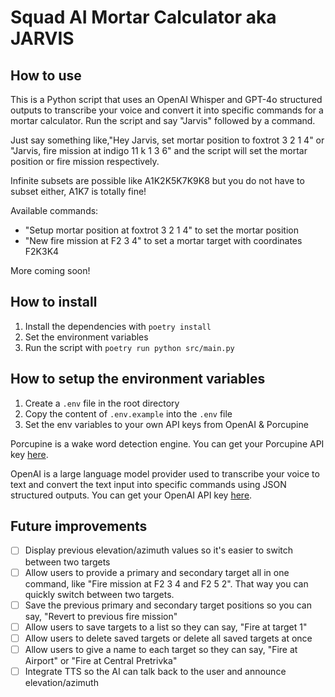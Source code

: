 # Squad AI Mortar Calculator aka JARVIS

## How to use

This is a Python script that uses an OpenAI Whisper and GPT-4o structured outputs to transcribe your voice and convert it into specific commands for a mortar calculator. Run the script and say "Jarvis" followed by a command.

Just say something like,"Hey Jarvis, set mortar position to foxtrot 3 2 1 4" or "Jarvis, fire mission at indigo 11 k 1 3 6" and the script will set the mortar position or fire mission respectively.

Infinite subsets are possible like A1K2K5K7K9K8 but you do not have to subset either, A1K7 is totally fine!

Available commands:

- "Setup mortar position at foxtrot 3 2 1 4" to set the mortar position
- "New fire mission at F2 3 4" to set a mortar target with coordinates F2K3K4

More coming soon!

## How to install

1. Install the dependencies with `poetry install`
2. Set the environment variables
3. Run the script with `poetry run python src/main.py`

## How to setup the environment variables

1. Create a `.env` file in the root directory
2. Copy the content of `.env.example` into the `.env` file
3. Set the env variables to your own API keys from OpenAI & Porcupine

Porcupine is a wake word detection engine. You can get your Porcupine API key [here](https://picovoice.ai/platform/porcupine/).

OpenAI is a large language model provider used to transcribe your voice to text and convert the text input into specific commands using JSON structured outputs. You can get your OpenAI API key [here](https://platform.openai.com/).

## Future improvements

- [ ] Display previous elevation/azimuth values so it's easier to switch between two targets
- [ ] Allow users to provide a primary and secondary target all in one command, like "Fire mission at F2 3 4 and F2 5 2". That way you can quickly switch between two targets.
- [ ] Save the previous primary and secondary target positions so you can say, "Revert to previous fire mission"
- [ ] Allow users to save targets to a list so they can say, "Fire at target 1"
- [ ] Allow users to delete saved targets or delete all saved targets at once
- [ ] Allow users to give a name to each target so they can say, "Fire at Airport" or "Fire at Central Pretrivka"
- [ ] Integrate TTS so the AI can talk back to the user and announce elevation/azimuth
